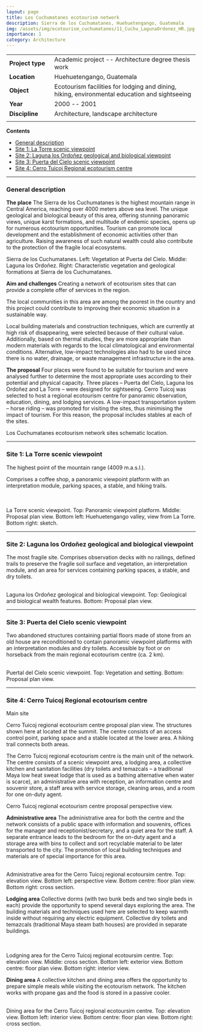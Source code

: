 ```yaml
---
layout: page
title: Los Cuchumatanes ecotourism network
description: Sierra de los Cuchumatanes, Huehuetengango, Guatemala
img: /assets/img/ecotourism_cuchumatanes/11_Cuchu_LagunaOrdonez_HR.jpg
importance: 1
category: Architecture
---
```


| | |
|-|-|
| **Project**&nbsp;**type**&nbsp;&nbsp; | Academic project -- Architecture degree thesis work |
| **Location** | Huehuetengango, Guatemala |
| **Object** | Ecotourism facilities for lodging and dining, hiking, environmental education and sightseeing |
| **Year** | 2000 -- 2001 |
| **Discipline** | Architecture, landscape architecture |
| | |

**Contents**
* [General description](#general-description)
* [Site 1: La Torre scenic viewpoint](#site-1-la-torre-scenic-viewpoint)
* [Site 2: Laguna los Ordoñez geological and biological viewpoint](#site-2-laguna-los-ordoñez-geological-and-biological-viewpoint)
* [Site 3: Puerta del Cielo scenic viewpoint](#site-3-puerta-del-cielo-scenic-viewpoint)
* [Site 4: Cerro Tuicoj Regional ecotourism centre](#site-4-cerro-tuicoj-regional-ecotourism-centre)

---

### General description

**The place** The Sierra de los Cuchumatanes is the highest mountain range in Central America, reaching over 4000 meters above sea level. The unique geological and biological beauty of this area, offering stunning panoramic views, unique karst formations, and multitude of endemic species, opens up for numerous ecotourism opportunities. Tourism can promote local development and the establishment of economic activities other than agriculture. Raising awareness of such natural wealth could also contribute to the protection of the fragile local ecosystems. 

<div class="row">
    <div class="col-sm mt-3 mt-md-0">
        <img class="img-fluid rounded z-depth-1" src="{{ '/assets/img/ecotourism_cuchumatanes/01_Cuchumatanes_VegetationPuerta del cielo.jpg' | relative_url }}" alt="" title="Vegetation at Puerta del Cielo"/>
    </div>
    <div class="col-sm mt-3 mt-md-0">
        <img class="img-fluid rounded z-depth-1" src="{{ '/assets/img/ecotourism_cuchumatanes/02_Cuchumatanes_LagunaOrdonez.jpg' | relative_url }}" alt="" title="Laguna los Ordoñez"/>
    </div>
    <div class="col-sm mt-3 mt-md-0">
        <img class="img-fluid rounded z-depth-1" src="{{ '/assets/img/ecotourism_cuchumatanes/03_Cuchumatanes_vegetation.jpg' | relative_url }}" alt="" title="Vegetation and geological formations"/>
    </div>
</div>
<div class="caption">
    Sierra de los Cuchumatanes. Left: Vegetation at Puerta del Cielo. Middle: Laguna los Ordoñez. Right: Characteristic vegetation and geological formations at Sierra de los Cuchumatanes.
</div>

**Aim and challenges** Creating a network of ecotourism sites that can provide a complete offer of services in the region. 

The local communities in this area are among the poorest in the country and this project could contribute to improving their economic situation in a sustainable way. 

Local building materials and construction techniques, which are currently at high risk of disappearing, were selected because of their cultural value. Additionally, based on thermal studies, they are more appropriate than modern materials with regards to the local climatological and environmental conditions. Alternative, low-impact technologies also had to be used since there is no water, drainage, or waste management infrastructure in the area.

**The proposal** Four places were found to be suitable for tourism and were analysed further to determine the most appropriate uses according to their potential and physical capacity. Three places – Puerta del Cielo, Laguna los Ordoñez and La Torre – were designed for sightseeing. Cerro Tuicoj was selected to host a regional ecotourism centre for panoramic observation, education, dining, and lodging services. A low-impact transportation system – horse riding – was promoted for visiting the sites, thus minimising the impact of tourism. For this reason, the proposal includes stables at each of the sites.

<div class="row">
    <div class="col-sm mt-3 mt-md-0">
        <img class="img-fluid rounded z-depth-1" src="{{ '/assets/img/ecotourism_cuchumatanes/04_Cuchu_Schematic_Location.jpg' | relative_url }}" alt="" title="Schematic location"/>
    </div>
</div>
<div class="caption">
    Los Cuchumatanes ecotourism network sites schematic location.
</div>

---

### Site 1: La Torre scenic viewpoint 

The highest point of the mountain range (4009 m.a.s.l.). 

Comprises a coffee shop, a panoramic viewpoint platform with an interpretation module, parking spaces, a stable, and hiking trails.

<div class="row">
    <div class="col-sm mt-3 mt-md-0">
        <img class="img-fluid rounded z-depth-1" src="{{ '/assets/img/ecotourism_cuchumatanes/05_Cuchu_LaTorre_Elev-removebg-preview.png' | relative_url }}" alt="" title="Elevation view"/>
    </div>
</div>
&nbsp;
<div class="row">
    <div class="col-sm mt-3 mt-md-0">
        <img class="img-fluid rounded z-depth-1" src="{{ '/assets/img/ecotourism_cuchumatanes/06_laTorre_conjunto.jpg' | relative_url }}" alt="" title="Proposal plan view"/>
    </div>
</div>
&nbsp;
<div class="row">
    <div class="col-sm-7 mt-3 mt-md-0">
        <img class="img-fluid rounded z-depth-1" src="{{ '/assets/img/ecotourism_cuchumatanes/08_cuchu_LaTorre_valley.jpg' | relative_url }}" alt="" title="View from La Torre"/>
    </div>
    <div class="col-sm-5 mt-3 mt-md-0">
        <img class="img-fluid rounded z-depth-1" src="{{ '/assets/img/ecotourism_cuchumatanes/07_Cuchu_LaTorre_viewpoint.jpg' | relative_url }}" alt="" title="Sketch"/>
    </div>
</div>
<div class="caption">
    La Torre scenic viewpoint. Top: Panoramic viewpoint platform. Middle: Proposal plan view. Bottom left: Huehuetengango valley, view from La Torre. Bottom right: sketch.
</div>

---

### Site 2: Laguna los Ordoñez geological and biological viewpoint 

The most fragile site. Comprises observation decks with no railings, defined trails to preserve the fragile soil surface and vegetation, an interpretation module, and an area for services containing parking spaces, a stable, and dry toilets. 

<div class="row">
    <div class="col-sm mt-3 mt-md-0">
        <img class="img-fluid rounded z-depth-1" src="{{ '/assets/img/ecotourism_cuchumatanes/10_Cuchu_LagunaOrdonez.jpg' | relative_url }}" alt="" title="Laguna los Ordoñez"/>
    </div>
    <div class="col-sm mt-3 mt-md-0">
        <img class="img-fluid rounded z-depth-1" src="{{ '/assets/img/ecotourism_cuchumatanes/11_Cuchu_LagunaOrdonez_HR.jpg' | relative_url }}" alt="" title="Laguna los Ordoñez"/>
    </div>
    <div class="col-sm mt-3 mt-md-0">
        <img class="img-fluid rounded z-depth-1" src="{{ '/assets/img/ecotourism_cuchumatanes/02_Cuchumatanes_LagunaOrdonez.jpg' | relative_url }}" alt="" title="Laguna los Ordoñez"/>
    </div>
</div>
&nbsp;
<div class="row">
    <div class="col-sm mt-3 mt-md-0">
        <img class="img-fluid rounded z-depth-1" src="{{ '/assets/img/ecotourism_cuchumatanes/09_Cuchu_Laguna_conjunto.jpg' | relative_url }}" alt="" title="Proposal plan view"/>
    </div>
</div>
<div class="caption">
     Laguna los Ordoñez geological and biological viewpoint. Top: Geological and biological wealth features. Bottom: Proposal plan view.
</div>

---

### Site 3: Puerta del Cielo scenic viewpoint 

Two abandoned structures containing partial floors made of stone from an old house are reconditioned to contain panoramic viewpoint platforms with an interpretation modules and dry toilets. Accessible by foot or on horseback from the main regional ecotourism centre (ca. 2 km).

<div class="row">
    <div class="col-sm mt-3 mt-md-0">
        <img class="img-fluid rounded z-depth-1" src="{{ '/assets/img/ecotourism_cuchumatanes/01_Cuchumatanes_VegetationPuerta del cielo.jpg' | relative_url }}" alt="" title="Vegetation at Puerta del Cielo"/>
    </div>
    <div class="col-sm mt-3 mt-md-0">
        <img class="img-fluid rounded z-depth-1" src="{{ '/assets/img/ecotourism_cuchumatanes/13_Cuchu_Puerta del cieloVeget.jpg' | relative_url }}" alt="" title="Vegetation at Puerta del Cielo"/>
    </div>
</div>
&nbsp;
<div class="row">
    <div class="col-sm mt-3 mt-md-0">
        <img class="img-fluid rounded z-depth-1" src="{{ '/assets/img/ecotourism_cuchumatanes/12_Cuchu_PuertadelCielo_Conjunto.jpg' | relative_url }}" alt="" title="Proposal plan view"/>
    </div>
</div>
<div class="caption">
    Puertal del Cielo scenic viewpoint. Top: Vegetation and setting. Bottom: Proposal plan view.
</div>

---

### Site 4: Cerro Tuicoj Regional ecotourism centre 

Main site

<div class="row">
    <div class="col-sm mt-3 mt-md-0">
        <img class="img-fluid rounded z-depth-1" src="{{ '/assets/img/ecotourism_cuchumatanes/14_Cuchu_Cerro_conjunto.jpg' | relative_url }}" alt="" title="Proposal plan view"/>
    </div>
</div>
<div class="caption">
    Cerro Tuicoj regional ecotourism centre proposal plan view. The structures shown here at located at the summit. The centre consists of an access control point, parking space and a stable located at the lower area. A hiking trail connects both areas.
</div>

The Cerro Tuicoj regional ecotourism centre is the main unit of the network. The centre consists of a scenic viewpoint area, a lodging area, a collective kitchen and sanitation facilities (dry toilets and temazcals – a traditional Maya low heat sweat lodge that is used as a bathing alternative when water is scarce), an administrative area with reception, an information centre and souvenir store, a staff area with service storage, cleaning areas, and a room for one on-duty agent. 

<div class="row">
    <div class="col-sm mt-3 mt-md-0">
        <img class="img-fluid rounded z-depth-1" src="{{ '/assets/img/ecotourism_cuchumatanes/15_Cuchu_cerro_perspective.jpg' | relative_url }}" alt="" title="Perspective view"/>
    </div>
</div>
<div class="caption">
    Cerro Tuicoj regional ecotourism centre proposal perspective view.
</div>

**Administrative area** The administrative area for both the centre and the network consists of a public space with information and souvenirs, offices for the manager and receptionist/secretary, and a quiet area for the staff.  A separate entrance leads to the bedroom for the on-duty agent and a storage area with bins to collect and sort recyclable material to be later transported to the city. The promotion of local building techniques and materials are of special importance for this area.

<div class="row">
    <div class="col-sm mt-3 mt-md-0">
        <img class="img-fluid rounded z-depth-1" src="{{ '/assets/img/ecotourism_cuchumatanes/19_Cuchu_cerro_adm_elev-removebg-preview.png' | relative_url }}" alt="" title="Elevation view"/>
    </div>
</div>
&nbsp;
<div class="row">
    <div class="col-sm mt-3 mt-md-0">
        <img class="img-fluid rounded z-depth-1" src="{{ '/assets/img/ecotourism_cuchumatanes/16_Cuchu_cerro_adm_persp-removebg-preview.png' | relative_url }}" alt="" title="Perspective view"/>
    </div>
    <div class="col-sm mt-3 mt-md-0">
        <img class="img-fluid rounded z-depth-1" src="{{ '/assets/img/ecotourism_cuchumatanes/18_Cuchu_cerro_adm_plan-removebg-preview.png' | relative_url }}" alt="" title="Floor plan view"/>
    </div>
    <div class="col-sm mt-3 mt-md-0">
        <img class="img-fluid rounded z-depth-1" src="{{ '/assets/img/ecotourism_cuchumatanes/17_Cuchu_cerro_adm_sect-removebg-preview.png' | relative_url }}" alt="" title="Cross section"/>
    </div>
</div>
<div class="caption">
    Administrative area for the Cerro Tuicoj regional ecotoursim centre. Top: elevation view. Bottom left: perspective view. Bottom centre: floor plan view. Bottom right: cross section.
</div>

**Lodging area** Collective dorms (with two bunk beds and two single beds in each) provide the opportunity to spend several days exploring the area. The building materials and techniques used here are selected to keep warmth inside without requiring any electric equipment. Collective dry toilets and temazcals (traditional Maya steam bath houses) are provided in separate buildings.

<div class="row">
    <div class="col-sm mt-3 mt-md-0">
        <img class="img-fluid rounded z-depth-1" src="{{ '/assets/img/ecotourism_cuchumatanes/24_cuchu_cerro_lodg_elev.png' | relative_url }}" alt="" title="Elevation view"/>
    </div>
</div>
&nbsp;
<div class="row">
    <div class="col-sm mt-3 mt-md-0">
        <img class="img-fluid rounded z-depth-1" src="{{ '/assets/img/ecotourism_cuchumatanes/26_cuchu_cerro_lodg_sect.png' | relative_url }}" alt="" title="Cross section"/>
    </div>
</div>
&nbsp;
<div class="row">
    <div class="col-sm-3 mt-3 mt-md-0">
        <img class="img-fluid rounded z-depth-1" src="{{ '/assets/img/ecotourism_cuchumatanes/20_cuchu_cerro_lodg_ext.png' | relative_url }}" alt="" title="Exterior view"/>
    </div>
    <div class="col-sm-5 mt-3 mt-md-0">
        <img class="img-fluid rounded z-depth-1" src="{{ '/assets/img/ecotourism_cuchumatanes/23_Cuchu_cerro_lodg_plan.png' | relative_url }}" alt="" title="Floor plan view"/>
    </div>
    <div class="col-sm-4 mt-3 mt-md-0">
        <img class="img-fluid rounded z-depth-1" src="{{ '/assets/img/ecotourism_cuchumatanes/21_cuchu_cerro_lodg_int.png' | relative_url }}" alt="" title="Interior view"/>
    </div>
</div>
<div class="caption">
    Lodgning area for the Cerro Tuicoj regional ecotoursim centre. Top: elevation view. Middle: cross section. Bottom left: exterior view. Bottom centre: floor plan view. Bottom right: interior view.
</div>

**Dining area** A collective kitchen and dining area offers the opportunity to prepare simple meals while visiting the ecotourism network. The kitchen works with propane gas and the food is stored in a passive cooler.

<div class="row">
    <div class="col-sm mt-3 mt-md-0">
        <img class="img-fluid rounded z-depth-1" src="{{ '/assets/img/ecotourism_cuchumatanes/27_Cuchu_din_elev.jpg' | relative_url }}" alt="" title="Elevation view"/>
    </div>
</div>
&nbsp;
<div class="row">
    <div class="col-sm-5 mt-3 mt-md-0">
        <img class="img-fluid rounded z-depth-1" src="{{ '/assets/img/ecotourism_cuchumatanes/25_Cuchu_cerro_din_int.jpg' | relative_url }}" alt="" title="Interior view"/>
    </div>
    <div class="col-sm-3 mt-3 mt-md-0">
        <img class="img-fluid rounded z-depth-1" src="{{ '/assets/img/ecotourism_cuchumatanes/28_cuchu_cerro_din_plan.png' | relative_url }}" alt="" title="Floor plan view"/>
    </div>
    <div class="col-sm-4 mt-3 mt-md-0">
        <img class="img-fluid rounded z-depth-1" src="{{ '/assets/img/ecotourism_cuchumatanes/26_cuchu_cerro_lodg_sect.png' | relative_url }}" alt="" title="Cross section"/>
    </div>
</div>
<div class="caption">
    Dining area for the Cerro Tuicoj regional ecotoursim centre. Top: elevation view. Bottom left: interior view. Bottom centre: floor plan view. Bottom right: cross section.
</div>